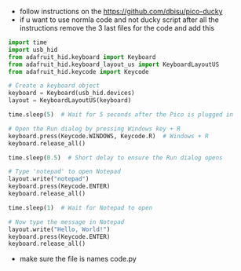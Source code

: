 - follow instructions on the https://github.com/dbisu/pico-ducky
- if u want to use normla code and not ducky script after all the instructions remove the 3 last files for the code and add this 
``` python
import time
import usb_hid
from adafruit_hid.keyboard import Keyboard
from adafruit_hid.keyboard_layout_us import KeyboardLayoutUS
from adafruit_hid.keycode import Keycode

# Create a keyboard object
keyboard = Keyboard(usb_hid.devices)
layout = KeyboardLayoutUS(keyboard)

time.sleep(5)  # Wait for 5 seconds after the Pico is plugged in

# Open the Run dialog by pressing Windows key + R
keyboard.press(Keycode.WINDOWS, Keycode.R)  # Windows + R
keyboard.release_all()

time.sleep(0.5)  # Short delay to ensure the Run dialog opens

# Type 'notepad' to open Notepad
layout.write("notepad")
keyboard.press(Keycode.ENTER)
keyboard.release_all()

time.sleep(1)  # Wait for Notepad to open

# Now type the message in Notepad
layout.write("Hello, World!")
keyboard.press(Keycode.ENTER)
keyboard.release_all()
``` 


- make sure the file is names code.py
